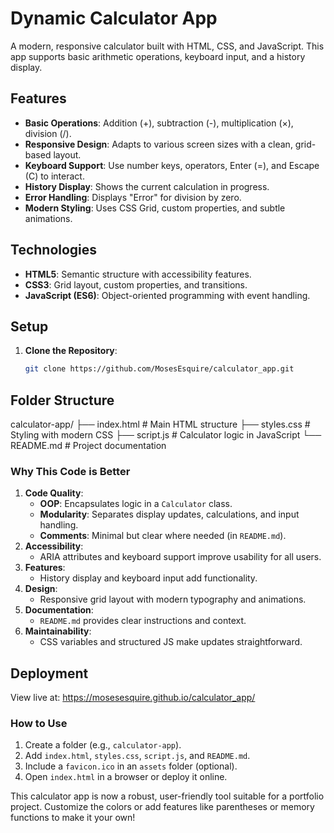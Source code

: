 # Dynamic Calculator App

A modern, responsive calculator built with HTML, CSS, and JavaScript. This app supports basic arithmetic operations, keyboard input, and a history display.

## Features
- **Basic Operations**: Addition (+), subtraction (-), multiplication (×), division (/).
- **Responsive Design**: Adapts to various screen sizes with a clean, grid-based layout.
- **Keyboard Support**: Use number keys, operators, Enter (=), and Escape (C) to interact.
- **History Display**: Shows the current calculation in progress.
- **Error Handling**: Displays "Error" for division by zero.
- **Modern Styling**: Uses CSS Grid, custom properties, and subtle animations.

## Technologies
- **HTML5**: Semantic structure with accessibility features.
- **CSS3**: Grid layout, custom properties, and transitions.
- **JavaScript (ES6)**: Object-oriented programming with event handling.

## Setup
1. **Clone the Repository**:
   ```bash
   git clone https://github.com/MosesEsquire/calculator_app.git

## Folder Structure
calculator-app/
├── index.html      # Main HTML structure
├── styles.css      # Styling with modern CSS
├── script.js       # Calculator logic in JavaScript
└── README.md       # Project documentation

### **Why This Code is Better**
1. **Code Quality**:
   - **OOP**: Encapsulates logic in a `Calculator` class.
   - **Modularity**: Separates display updates, calculations, and input handling.
   - **Comments**: Minimal but clear where needed (in `README.md`).
2. **Accessibility**:
   - ARIA attributes and keyboard support improve usability for all users.
3. **Features**:
   - History display and keyboard input add functionality.
4. **Design**:
   - Responsive grid layout with modern typography and animations.
5. **Documentation**:
   - `README.md` provides clear instructions and context.
6. **Maintainability**:
   - CSS variables and structured JS make updates straightforward.


## Deployment
View live at: https://mosesesquire.github.io/calculator_app/

### **How to Use**
1. Create a folder (e.g., `calculator-app`).
2. Add `index.html`, `styles.css`, `script.js`, and `README.md`.
3. Include a `favicon.ico` in an `assets` folder (optional).
4. Open `index.html` in a browser or deploy it online.

This calculator app is now a robust, user-friendly tool suitable for a portfolio project. Customize the colors or add features like parentheses or memory functions to make it your own!